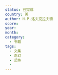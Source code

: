 ```yaml
---
status: 已完成
country: 美
author: H.P.洛夫克拉夫特
score:
year:
month:
category:
  - 书籍
tags:
  - 文集
  - 奇幻
  - 恐怖
  -
---
```

